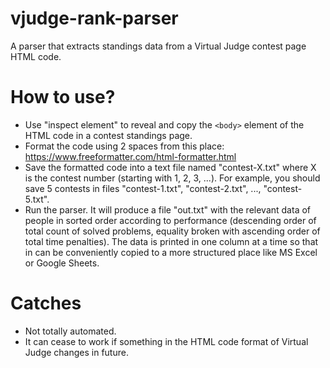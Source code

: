 # vjudge-rank-parser
A parser that extracts standings data from a Virtual Judge contest page HTML code.

# How to use?
- Use "inspect element" to reveal and copy the `<body>` element of the HTML code in a contest standings page.
- Format the code using 2 spaces from this place: https://www.freeformatter.com/html-formatter.html
- Save the formatted code into a text file named "contest-X.txt" where X is the contest number (starting with 1, 2, 3, ...). For example, you should save 5 contests in files "contest-1.txt", "contest-2.txt", ..., "contest-5.txt".
- Run the parser. It will produce a file "out.txt" with the relevant data of people in sorted order according to performance (descending order of total count of solved problems, equality broken with ascending order of total time penalties). The data is printed in one column at a time so that in can be conveniently copied to a more structured place like MS Excel or Google Sheets.

# Catches
- Not totally automated.
- It can cease to work if something in the HTML code format of Virtual Judge changes in future.

